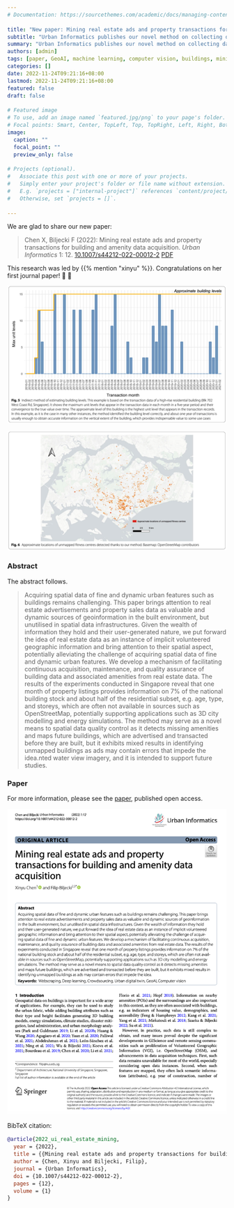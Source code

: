 ```yaml
---
# Documentation: https://sourcethemes.com/academic/docs/managing-content/

title: "New paper: Mining real estate ads and property transactions for building and amenity data acquisition"
subtitle: "Urban Informatics publishes our novel method on collecting data on buildings, which are essential for many domains."
summary: "Urban Informatics publishes our novel method on collecting data on buildings, which are essential for many domains."
authors: [admin]
tags: [paper, GeoAI, machine learning, computer vision, buildings, mining]
categories: []
date: 2022-11-24T09:21:16+08:00
lastmod: 2022-11-24T09:21:16+08:00
featured: false
draft: false

# Featured image
# To use, add an image named `featured.jpg/png` to your page's folder.
# Focal points: Smart, Center, TopLeft, Top, TopRight, Left, Right, BottomLeft, Bottom, BottomRight.
image:
  caption: ""
  focal_point: ""
  preview_only: false

# Projects (optional).
#   Associate this post with one or more of your projects.
#   Simply enter your project's folder or file name without extension.
#   E.g. `projects = ["internal-project"]` references `content/project/deep-learning/index.md`.
#   Otherwise, set `projects = []`.

---
```


We are glad to share our new paper:

> Chen X, Biljecki F (2022): Mining real estate ads and property transactions for building and amenity data acquisition. _Urban Informatics_ 1: 12. [<i class="ai ai-doi-square ai"></i> 10.1007/s44212-022-00012-2](https://doi.org/10.1007/s44212-022-00012-2) [<i class="far fa-file-pdf"></i> PDF](/publication/2022-ui-real-estate-mining/2022-ui-real-estate-mining.pdf)</i> <i class="ai ai-open-access-square ai"></i>

This research was led by {{% mention "xinyu" %}}.
Congratulations on her first journal paper! :raised_hands: :clap:

![](1.png)

![](2.png)

### Abstract

The abstract follows.

> Acquiring spatial data of fine and dynamic urban features such as buildings remains challenging. This paper brings attention to real estate advertisements and property sales data as valuable and dynamic sources of geoinformation in the built environment, but unutilised in spatial data infrastructures. Given the wealth of information they hold and their user-generated nature, we put forward the idea of real estate data as an instance of implicit volunteered geographic information and bring attention to their spatial aspect, potentially alleviating the challenge of acquiring spatial data of fine and dynamic urban features. We develop a mechanism of facilitating continuous acquisition, maintenance, and quality assurance of building data and associated amenities from real estate data. The results of the experiments conducted in Singapore reveal that one month of property listings provides information on 7% of the national building stock and about half of the residential subset, e.g. age, type, and storeys, which are often not available in sources such as OpenStreetMap, potentially supporting applications such as 3D city modelling and energy simulations. The method may serve as a novel means to spatial data quality control as it detects missing amenities and maps future buildings, which are advertised and transacted before they are built, but it exhibits mixed results in identifying unmapped buildings as ads may contain errors that impede the idea.nted water view imagery, and it is intended to support future studies.

### Paper 

For more information, please see the [paper](/publication/2022-ui-real-estate-mining/), published open access. <i class="ai ai-open-access-square ai"></i>

[![](page-one.png)](/publication/2022-ui-real-estate-mining/)

BibTeX citation:
```bibtex
@article{2022_ui_real_estate_mining, 
  year = {2022}, 
  title = {{Mining real estate ads and property transactions for building and amenity data acquisition}}, 
  author = {Chen, Xinyu and Biljecki, Filip}, 
  journal = {Urban Informatics}, 
  doi = {10.1007/s44212-022-00012-2}, 
  pages = {12}, 
  volume = {1}
}
```
